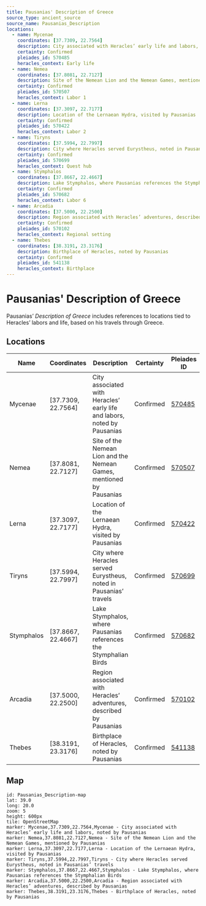 ```yaml
---
title: Pausanias' Description of Greece
source_type: ancient_source
source_name: Pausanias_Description
locations:
  - name: Mycenae
    coordinates: [37.7309, 22.7564]
    description: City associated with Heracles’ early life and labors, noted by Pausanias
    certainty: Confirmed
    pleiades_id: 570485
    heracles_context: Early life
  - name: Nemea
    coordinates: [37.8081, 22.7127]
    description: Site of the Nemean Lion and the Nemean Games, mentioned by Pausanias
    certainty: Confirmed
    pleiades_id: 570507
    heracles_context: Labor 1
  - name: Lerna
    coordinates: [37.3097, 22.7177]
    description: Location of the Lernaean Hydra, visited by Pausanias
    certainty: Confirmed
    pleiades_id: 570422
    heracles_context: Labor 2
  - name: Tiryns
    coordinates: [37.5994, 22.7997]
    description: City where Heracles served Eurystheus, noted in Pausanias’ travels
    certainty: Confirmed
    pleiades_id: 570699
    heracles_context: Quest hub
  - name: Stymphalos
    coordinates: [37.8667, 22.4667]
    description: Lake Stymphalos, where Pausanias references the Stymphalian Birds
    certainty: Confirmed
    pleiades_id: 570682
    heracles_context: Labor 6
  - name: Arcadia
    coordinates: [37.5000, 22.2500]
    description: Region associated with Heracles’ adventures, described by Pausanias
    certainty: Confirmed
    pleiades_id: 570102
    heracles_context: Regional setting
  - name: Thebes
    coordinates: [38.3191, 23.3176]
    description: Birthplace of Heracles, noted by Pausanias
    certainty: Confirmed
    pleiades_id: 541138
    heracles_context: Birthplace
---
```


# Pausanias' Description of Greece

Pausanias’ *Description of Greece* includes references to locations tied to Heracles’ labors and life, based on his travels through Greece.

## Locations

| Name | Coordinates | Description | Certainty | Pleiades ID | Heracles Context |
|------|-------------|-------------|-----------|-------------|------------------|
| Mycenae | [37.7309, 22.7564] | City associated with Heracles’ early life and labors, noted by Pausanias | Confirmed | [570485](https://pleiades.stoa.org/places/570485) | Early life |
| Nemea | [37.8081, 22.7127] | Site of the Nemean Lion and the Nemean Games, mentioned by Pausanias | Confirmed | [570507](https://pleiades.stoa.org/places/570507) | Labor 1 |
| Lerna | [37.3097, 22.7177] | Location of the Lernaean Hydra, visited by Pausanias | Confirmed | [570422](https://pleiades.stoa.org/places/570422) | Labor 2 |
| Tiryns | [37.5994, 22.7997] | City where Heracles served Eurystheus, noted in Pausanias’ travels | Confirmed | [570699](https://pleiades.stoa.org/places/570699) | Quest hub |
| Stymphalos | [37.8667, 22.4667] | Lake Stymphalos, where Pausanias references the Stymphalian Birds | Confirmed | [570682](https://pleiades.stoa.org/places/570682) | Labor 6 |
| Arcadia | [37.5000, 22.2500] | Region associated with Heracles’ adventures, described by Pausanias | Confirmed | [570102](https://pleiades.stoa.org/places/570102) | Regional setting |
| Thebes | [38.3191, 23.3176] | Birthplace of Heracles, noted by Pausanias | Confirmed | [541138](https://pleiades.stoa.org/places/541138) | Birthplace |

## Map

```leaflet
id: Pausanias_Description-map
lat: 39.0
long: 20.0
zoom: 5
height: 600px
tile: OpenStreetMap
marker: Mycenae,37.7309,22.7564,Mycenae - City associated with Heracles’ early life and labors, noted by Pausanias
marker: Nemea,37.8081,22.7127,Nemea - Site of the Nemean Lion and the Nemean Games, mentioned by Pausanias
marker: Lerna,37.3097,22.7177,Lerna - Location of the Lernaean Hydra, visited by Pausanias
marker: Tiryns,37.5994,22.7997,Tiryns - City where Heracles served Eurystheus, noted in Pausanias’ travels
marker: Stymphalos,37.8667,22.4667,Stymphalos - Lake Stymphalos, where Pausanias references the Stymphalian Birds
marker: Arcadia,37.5000,22.2500,Arcadia - Region associated with Heracles’ adventures, described by Pausanias
marker: Thebes,38.3191,23.3176,Thebes - Birthplace of Heracles, noted by Pausanias
```
